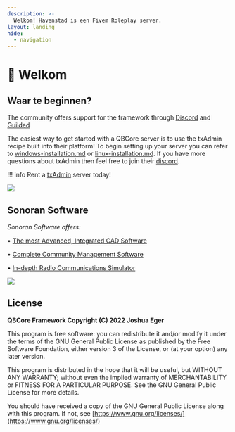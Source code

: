 ```yaml
---
description: >-
  Welkom! Havenstad is een Fivem Roleplay server.
layout: landing
hide:
  - navigation
---
```


# 👋 Welkom

## Waar te beginnen?

The community offers support for the framework through [Discord](https://discord.gg/qbcore) and [Guilded](https://guilded.gg/qbcore)

The easiest way to get started with a QBCore server is to use the txAdmin recipe built into their platform! To begin setting up your server you can refer to [windows-installation.md](guides/windows-installation.md "mention") or [linux-installation.md](guides/linux-installation.md "mention"). If you have more questions about txAdmin then feel free to join their [discord](https://discord.gg/r7d894sTHA).

!!! info
    Rent a [txAdmin](https://zap-hosting.com/qbcore6) server today!


![](<.gitbook/assets/image (4) (1).png>)

## Sonoran Software

_Sonoran Software offers:_

• [The most Advanced, Integrated CAD Software](https://sonorancad.com/kakarot)

• [Complete Community Management Software](https://sonorancms.com/kakarot)

• [In-depth Radio Communications Simulator](https://sonoranradio.com/kakarot)

![](.gitbook/assets/sonoranbanner.png)

## License

**QBCore Framework Copyright (C) 2022 Joshua Eger**

This program is free software: you can redistribute it and/or modify it under the terms of the GNU General Public License as published by the Free Software Foundation, either version 3 of the License, or (at your option) any later version.

This program is distributed in the hope that it will be useful, but WITHOUT ANY WARRANTY; without even the implied warranty of MERCHANTABILITY or FITNESS FOR A PARTICULAR PURPOSE. See the GNU General Public License for more details.

You should have received a copy of the GNU General Public License along with this program. If not, see [https://www.gnu.org/licenses/](https://www.gnu.org/licenses/)
